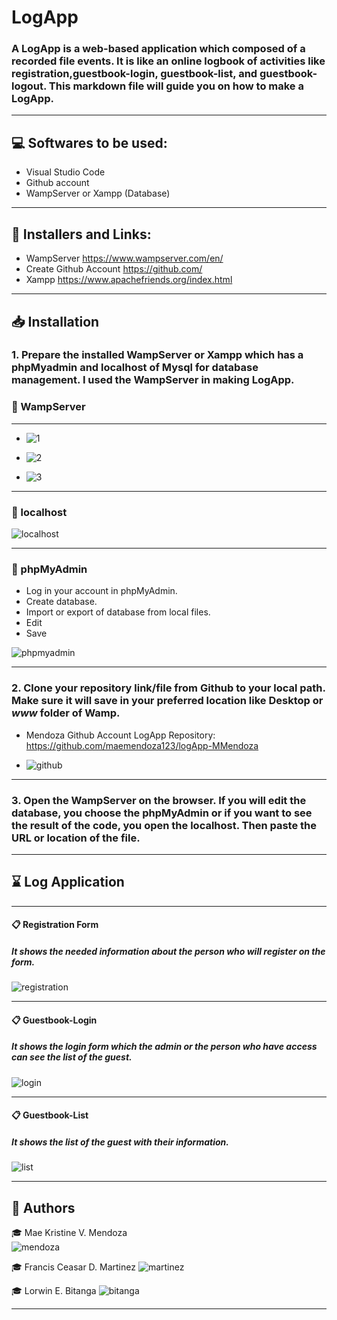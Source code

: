 # LogApp 

### A LogApp is a web-based application which composed of a recorded file events. It is like an online logbook of activities like registration,guestbook-login, guestbook-list, and guestbook-logout. This markdown file will guide you on how to make a LogApp.
---
:computer: Softwares to be used: 
---
- Visual Studio Code
- Github account
- WampServer or Xampp (Database)
---
:link: Installers and Links:
---
- WampServer https://www.wampserver.com/en/
- Create Github Account https://github.com/
- Xampp https://www.apachefriends.org/index.html
---
:inbox_tray: Installation
---
### 1. Prepare the installed WampServer or Xampp which has a phpMyadmin and localhost of Mysql for database management. I used the WampServer in making LogApp.
  
### :triangular_flag_on_post: WampServer  
---  

  - ![1](mdimages/1.png)
 
  - ![2](mdimages/2.png)
  
  - ![3](mdimages/3.png)
---
### :triangular_flag_on_post: localhost 
  
 ![localhost](mdimages/localhost.png)
 
---
### :triangular_flag_on_post: phpMyAdmin
 - Log in your account in phpMyAdmin.
 - Create database.
 - Import or export of database from local files.
 - Edit
 - Save

 ![phpmyadmin](mdimages/phpmyadmin.png)

---
### 2. Clone your repository link/file from Github to your local path. Make sure it will save in your preferred location like Desktop or ***www*** folder of Wamp.  

- Mendoza Github Account LogApp Repository: https://github.com/maemendoza123/logApp-MMendoza

- ![github](mdimages/github.png)
---
### 3. Open the WampServer on the browser. If you will edit the database, you choose the phpMyAdmin or if you want to see the result of the code, you open the localhost. Then paste the URL or location of the file.
---
## :hourglass: Log Application
---
 #### :clipboard: Registration Form
 
 ##### It shows the needed information about the person who will register on the form.

 ![registration](mdimages/registration.png)

---
#### :clipboard: Guestbook-Login

 ##### It shows the login form which the admin or the person who have access can see the list of the guest.

 ![login](mdimages/login.png)

---
#### :clipboard: Guestbook-List

 ##### It shows the list of the guest with their information.

 ![list](mdimages/list.png)

---
## :sparkler: Authors
 
:mortar_board: Mae Kristine V. Mendoza  
![mendoza](mdimages/mendoza.jpg)

:mortar_board: Francis Ceasar D. Martinez
![martinez](mdimages/martinez.jpg)

:mortar_board: Lorwin E. Bitanga
![bitanga](mdimages/bitanga.jpg)

---
